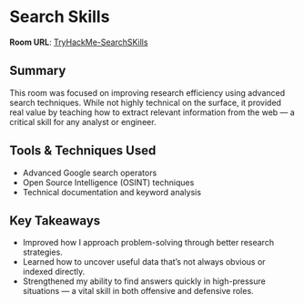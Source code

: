 # Search Skills

**Room URL**: [TryHackMe-SearchSKills](https://tryhackme.com/room/searchskills)

## Summary
This room was focused on improving research efficiency using advanced search techniques. While not highly technical on the surface, it provided real value by teaching how to extract relevant information from the web — a critical skill for any analyst or engineer.

## Tools & Techniques Used
- Advanced Google search operators
- Open Source Intelligence (OSINT) techniques
- Technical documentation and keyword analysis

## Key Takeaways
- Improved how I approach problem-solving through better research strategies.
- Learned how to uncover useful data that’s not always obvious or indexed directly.
- Strengthened my ability to find answers quickly in high-pressure situations — a vital skill in both offensive and defensive roles.
